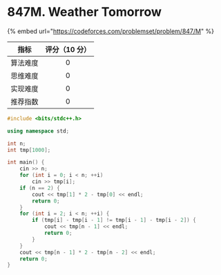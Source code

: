 # 847M. Weather Tomorrow

{% embed url="https://codeforces.com/problemset/problem/847/M" %}

|  指标  | 评分（10 分） |
| :--: | :------: |
| 算法难度 |     0    |
| 思维难度 |     0    |
| 实现难度 |     0    |
| 推荐指数 |     0    |



```cpp
#include <bits/stdc++.h>

using namespace std;

int n;
int tmp[1000];

int main() {
	cin >> n;
	for (int i = 0; i < n; ++i) 
		cin >> tmp[i];
	if (n == 2) {
		cout << tmp[1] * 2 - tmp[0] << endl;
		return 0;
	}
	for (int i = 2; i < n; ++i) {
		if (tmp[i] - tmp[i - 1] != tmp[i - 1] - tmp[i - 2]) {
			cout << tmp[n - 1] << endl;
			return 0;
		}
	}
	cout << tmp[n - 1] * 2 - tmp[n - 2] << endl;
	return 0;
}

```
